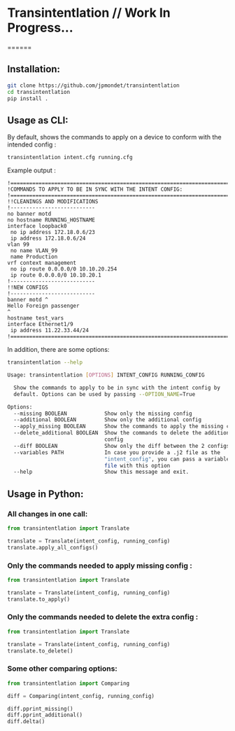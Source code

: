 # Transintentlation // Work In Progress...
======

## Installation: 

```bash
git clone https://github.com/jpmondet/transintentlation
cd transintentlation
pip install .
```

## Usage as CLI:

By default, shows the commands to apply on a device to conform with the intended config :

``transintentlation intent.cfg running.cfg``

Example output : 
```
!====================================================================================================
!COMMANDS TO APPLY TO BE IN SYNC WITH THE INTENT CONFIG:
!====================================================================================================
!!CLEANINGS AND MODIFICATIONS
!---------------------------
no banner motd 
no hostname RUNNING_HOSTNAME
interface loopback0
 no ip address 172.18.0.6/23
 ip address 172.18.0.6/24
vlan 99
 no name VLAN_99
 name Production
vrf context management
 no ip route 0.0.0.0/0 10.10.20.254
 ip route 0.0.0.0/0 10.10.20.1
!---------------------------
!!NEW CONFIGS 
!---------------------------
banner motd ^
Hello Foreign passenger
^
hostname test_vars
interface Ethernet1/9
 ip address 11.22.33.44/24
!====================================================================================================
```


In addition, there are some options:

```bash
transintentlation --help

Usage: transintentlation [OPTIONS] INTENT_CONFIG RUNNING_CONFIG

  Show the commands to apply to be in sync with the intent config by
  default. Options can be used by passing --OPTION_NAME=True

Options:
  --missing BOOLEAN            Show only the missing config
  --additional BOOLEAN         Show only the additional config
  --apply_missing BOOLEAN      Show the commands to apply the missing config
  --delete_additional BOOLEAN  Show the commands to delete the additional
                               config
  --diff BOOLEAN               Show only the diff between the 2 configs
  --variables PATH             In case you provide a .j2 file as the
                               "intent_config", you can pass a variables YAML
                               file with this option
  --help                       Show this message and exit.

```

## Usage in Python: 

### All changes in one call:

```python
from transintentlation import Translate

translate = Translate(intent_config, running_config)
translate.apply_all_configs()

```

### Only the commands needed to apply missing config : 

```python
from transintentlation import Translate

translate = Translate(intent_config, running_config)
translate.to_apply()

```

### Only the commands needed to delete the extra config : 

```python
from transintentlation import Translate

translate = Translate(intent_config, running_config)
translate.to_delete()

```

### Some other comparing options: 

```python
from transintentlation import Comparing

diff = Comparing(intent_config, running_config)

diff.pprint_missing()
diff.pprint_additional()
diff.delta()
```






